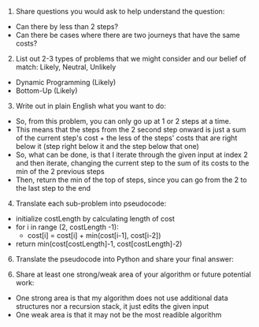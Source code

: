 1. Share questions you would ask to help understand the question:
- Can there by less than 2 steps?
- Can there be cases where there are two journeys that have the same costs?

2. List out 2-3 types of problems that we might consider and our belief of match: Likely, Neutral, Unlikely
- Dynamic Programming (Likely)
- Bottom-Up (Likely)

3. Write out in plain English what you want to do: 
- So, from this problem, you can only go up at 1 or 2 steps at a time.
- This means that the steps from the 2 second step onward is just a sum of the current step's cost + the less of the steps' costs that are right below it (step right below it and the step below that one)
- So, what can be done, is that I iterate through the given input at index 2 and then iterate, changing the current step to the sum of its costs to the min of the 2 previous steps
- Then, return the min of the top of steps, since you can go from the 2 to the last step to the end

4. Translate each sub-problem into pseudocode:
- initialize costLength by calculating length of cost
- for i in range (2, costLength -1):
    - cost[i] = cost[i] + min(cost[i-1], cost[i-2])
- return min(cost[costLength]-1, cost[costLength]-2)

6. Translate the pseudocode into Python and share your final answer:
  <!-- class Solution:
    def minCostClimbingStairs(self, cost: List[int]) -> int:
        costLength = len(cost)
        for i in range(2, costLength):
            cost[i] = cost[i] + min(cost[i - 1], cost[i - 2])
        return min(cost[costLength - 1], cost[costLength -2]) -->

6. Share at least one strong/weak area of your algorithm or future potential work:
- One strong area is that my algorithm does not use additional data structures nor a recursion stack, it just edits the given input
- One weak area is that it may not be the most readible algorithm